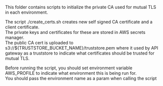 This folder contains scripts to initialize the private CA used for mutual TLS in each environment.

The script ./create_certs.sh creates new self signed CA certificate and a client certificate.  
The private keys and certificates for these are stored in AWS secrets manager.  
The public CA cert is uploaded to s3://${TRUSTSTORE_BUCKET_NAME}/truststore.pem where it used by API gateway as a truststore to indicate what certificates should be trusted for mutual TLS.

Before running the script, you should set environment variable AWS_PROFILE to indicate what environment this is being run for.  
You should pass the environment name as a param when calling the script
